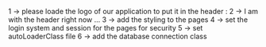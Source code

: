 1 -> please loade the logo of our application to put it in the header :
2 -> I am with the header right now ...
3 -> add the styling to the pages
4 -> set the login system and session for the pages for security 
5 -> set autoLoaderClass file
6 -> add the database connection class
